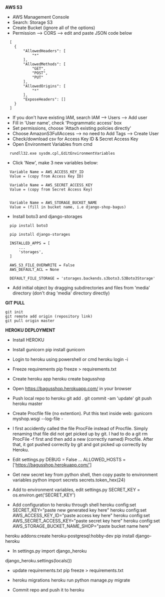 **AWS S3**
* AWS Management Console
* Search: Storage S3
* Create Bucket (ignore all of the options)
* Permission --> CORS --> edit and paste JSON code below
```
  [
    {
        "AllowedHeaders": [
            "*"
        ],
        "AllowedMethods": [
            "GET",
            "POST",
            "PUT"
        ],
        "AllowedOrigins": [
            "*"
        ],
        "ExposeHeaders": []
    }
  ]
```

* If you don't have existing IAM, search IAM --> Users --> Add user
* Fill in 'User name', check 'Programmatic access' box
* Set permissions, choose 'Attach existing policies directly'
* Choose AmazonS3FullAccess --> no need to Add Tags --> Create User
* Check/download csv for Access Key ID & Secret Access Key
* Open Environment Variables from cmd
```
  rundll32.exe sysdm.cpl,EditEnvironmentVariables
```

* Click 'New', make 3 new variables below:
```
  Variable Name = AWS_ACCESS_KEY_ID
  Value = (copy from Access Key ID)
```
```
  Variable Name = AWS_SECRET_ACCESS_KEY
  Value = (copy from Secret Access Key)


  Variable Name = AWS_STORAGE_BUCKET_NAME
  Value = (fill in bucket name, i.e django-shop-bagus)
```

* Install boto3 and django-storages
```
  pip install boto3
```
```
  pip install django-storages
```
```
  INSTALLED_APPS = [
      ...
      'storages',
  ]
```
```
  AWS_S3_FILE_OVERWRITE = False
  AWS_DEFAULT_ACL = None

  DEFAULT_FILE_STORAGE = 'storages.backends.s3boto3.S3Boto3Storage'
```

* Add initial object by dragging subdirectories and files from 'media' directory (don't drag 'media' directory directly)

**GIT PULL**
```
git init
git remote add origin (repository link)
git pull origin master
```



**HEROKU DEPLOYMENT**
* Install HEROKU
* Install gunicorn
pip install gunicorn

* Login to heroku using powershell or cmd
heroku login -i

* Freeze requirements
pip freeze > requirements.txt

* Create heroku app
heroku create bagusshop

* Open https://bagusshop.herokuapp.com/ in your browser
* Push local repo to heroku
git add .
git commit -am 'update'
git push heroku master

* Create Procfile file (no extention). Put this text inside
web: gunicorn myshop.wsgi --log-file -
* I first accidently called the file ProcFile instead of Procfile. Simply renaming that file did not get picked up by git. I had to do a git rm ProcFile -f first and then add a new (correctly named) Procfile. After that, it got pushed correctly by git and got picked up correctly by Heroku.

* Edit settings.py
DEBUG = False
...
ALLOWED_HOSTS = ['https://bagusshop.herokuapp.com/']

* Get new secret key from python shell, then copy paste to environment variables
python
import secrets
secrets.token_hex(24)

* Add to environment variables, edit settings.py
SECRET_KEY = os.environ.get('SECRET_KEY')

* Add configuration to heroku through shell
heroku config:set SECRET_KEY="paste new generated key here"
heroku config:set AWS_ACCESS_KEY_ID="paste access key here"
heroku config:set AWS_SECRET_ACCESS_KEY="paste secret key here"
heroku config:set AWS_STORAGE_BUCKET_NAME_SHOP="paste bucket name here"

heroku addons:create heroku-postgresql:hobby-dev
pip install django-heroku

* In settings.py
import django_heroku

django_heroku.settings(locals())

* update requirements.txt
pip freeze > requirements.txt

* heroku migrations
heroku run python manage.py migrate

* Commit repo and push it to heroku
